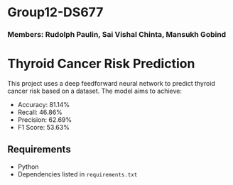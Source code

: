 # Group12-DS677
### Members: Rudolph Paulin, Sai Vishal Chinta, Mansukh Gobind


# Thyroid Cancer Risk Prediction

This project uses a deep feedforward neural network to predict thyroid cancer risk based on a dataset. The model aims to achieve:
- Accuracy: 81.14%
- Recall: 46.86%
- Precision: 62.69%
- F1 Score: 53.63%

## Requirements
- Python
- Dependencies listed in `requirements.txt`
